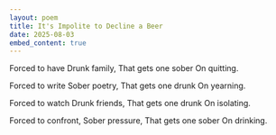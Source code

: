```yaml
---
layout: poem
title: It's Impolite to Decline a Beer
date: 2025-08-03
embed_content: true
---
```

Forced to have
Drunk family,
That gets one sober
On quitting.

Forced to write
Sober poetry,
That gets one drunk
On yearning.

Forced to watch
Drunk friends,
That gets one drunk
On isolating.

Forced to confront,
Sober pressure,
That gets one sober
On drinking. 
